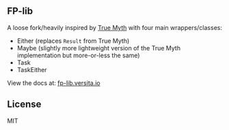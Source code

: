 ## FP-lib

A loose fork/heavily inspired by [True Myth](https://github.com/true-myth/true-myth/) with four main wrappers/classes:

* Either (replaces `Result` from True Myth)
* Maybe (slightly more lightweight version of the True Myth implementation but more-or-less the same)
* Task
* TaskEither

View the docs at: [fp-lib.versita.io](https://fp-lib.versita.io)

## License

MIT
